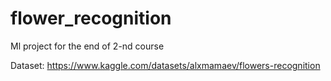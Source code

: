 # flower_recognition
Ml project for the end of 2-nd course


Dataset: https://www.kaggle.com/datasets/alxmamaev/flowers-recognition
